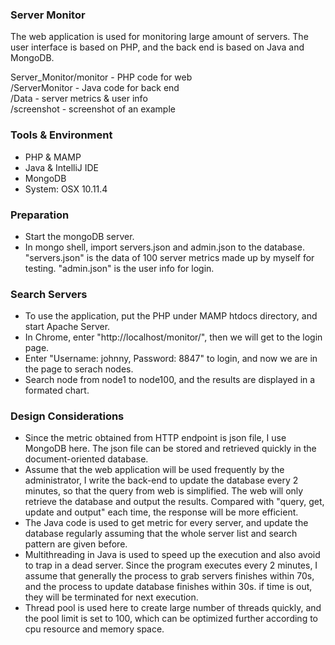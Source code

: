 ### Server Monitor

The web application is used for monitoring large amount of servers. The user interface is based on PHP, and the back end is based on Java and MongoDB.

Server_Monitor/monitor - PHP code for web  
              /ServerMonitor - Java code for back end  
              /Data - server metrics & user info  
              /screenshot - screenshot of an example  

### Tools & Environment
* PHP & MAMP
* Java & IntelliJ IDE
* MongoDB 
* System: OSX 10.11.4

### Preparation
* Start the mongoDB server.
* In mongo shell, import servers.json and admin.json to the database. "servers.json" is the data of 100 server metrics made up by myself for testing. "admin.json" is the user info for login.

### Search Servers
* To use the application, put the PHP under MAMP htdocs directory, and start Apache Server. 
* In Chrome, enter "http://localhost/monitor/", then we will get to the login page.
* Enter "Username: johnny, Password: 8847" to login, and now we are in the page to serach nodes.
* Search node from node1 to node100, and the results are displayed in a formated chart.

### Design Considerations
* Since the metric obtained from HTTP endpoint is json file, I use MongoDB here. The json file can be stored and retrieved quickly in the document-oriented database.
* Assume that the web application will be used frequently by the administrator, I write the back-end to update the database every 2 minutes, so that the query from web is simplified. The web will only retrieve the database and output the results. Compared with "query, get, update and output" each time, the response will be more efficient.
* The Java code is used to get metric for every server, and update the database regularly assuming that the whole server list and search pattern are given before.  
* Multithreading in Java is used to speed up the execution and also avoid to trap in a dead server. Since the program executes every 2 minutes, I assume that generally the process to grab servers finishes within 70s, and the process to update database finishes within 30s. if time is out, they will be terminated for next execution.  
* Thread pool is used here to create large number of threads quickly, and the pool limit is set to 100, which can be optimized further according to cpu resource and memory space.



